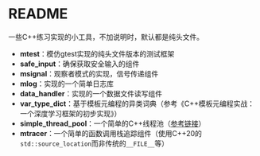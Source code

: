 # README

一些C++练习实现的小工具，不加说明时，默认都是纯头文件。

- **mtest**：模仿gtest实现的纯头文件版本的测试框架
- **safe_input**：确保获取安全输入的组件
- **msignal**：观察者模式的实现，信号传递组件
- **mlog**：实现的一个简单日志库
- **data_handler**：实现的一个数据文件读写组件
- **var_type_dict**：基于模板元编程的异类词典（参考《C++模板元编程实战：一个深度学习框架的初步实现》）
- **simple_thread_pool**：一个简单的C++线程池（[参考链接](https://www.limerence2017.com/2023/09/17/concpp07/)）
- **mtracer**：一个简单的函数调用栈追踪组件（使用C++20的`std::source_location`而非传统的`__FILE__`等）
